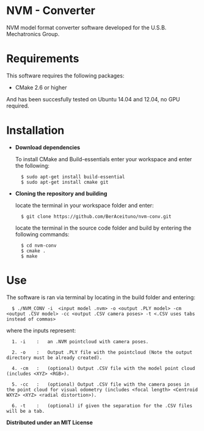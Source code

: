 # NVM - Converter
NVM model format converter software developed for the U.S.B. Mechatronics Group.

# Requirements

This software requires the following packages:

- CMake 2.6 or higher

And has been succesfully tested on Ubuntu 14.04 and 12.04, no GPU required.

# Installation

* **Download dependencies**

  To install CMake and Build-essentials enter your workspace and enter the following:
  
  ```
    $ sudo apt-get install build-essential
    $ sudo apt-get install cmake git
  ```

* **Cloning the repository and building**

  locate the terminal in your workspace folder and enter:
  
  ```
    $ git clone https://github.com/BerAceituno/nvm-conv.git
  ```
  
  locate the terminal in the source code folder and build by entering the following commands:
  
  ```
    $ cd nvm-conv
    $ cmake . 
    $ make
  ```

# Use

The software is ran via terminal by locating in the build folder and entering:

```
  $ ./NVM_CONV -i  <input model .nvm> -o <output .PLY model> -cm <output .CSV model> -cc <output .CSV camera poses> -t <.CSV uses tabs instead of commas>
```

where the inputs represent:
```
  1. -i    :   an .NVM pointcloud with camera poses.
  
  2. -o    :   Output .PLY file with the pointcloud (Note the output directory must be already created).
  
  4. -cm   :   (optional) Output .CSV file with the model point cloud (includes <XYZ> <RGB>).
  
  5. -cc   :   (optional) Output .CSV file with the camera poses in the point cloud for visual odometry (includes <focal length> <Centroid WXYZ> <XYZ> <radial distortion>). 

  6. -t    :   (optional) if given the separation for the .CSV files will be a tab.
```

**Distributed under an MIT License**
